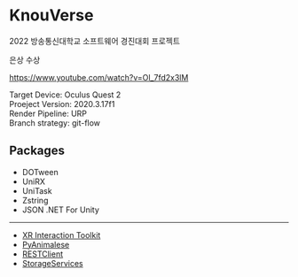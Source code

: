 # KnouVerse
2022 방송통신대학교 소프트웨어 경진대회 프로젝트

은상 수상

https://www.youtube.com/watch?v=Ol_7fd2x3lM

Target Device: Oculus Quest 2<br>
Proeject Version: 2020.3.17f1<br>
Render Pipeline: URP<br>
Branch strategy: git-flow<br>

## Packages

- DOTween 
- UniRX
- UniTask
- Zstring
- JSON .NET For Unity

---

- [XR Interaction Toolkit](https://github.com/Unity-Technologies/XR-Interaction-Toolkit-Examples)
- [PyAnimalese](https://github.com/hwi-middle/PyAnimalese)
- [RESTClient](https://github.com/Unity3dAzure/RESTClient)
- [StorageServices](https://github.com/Unity3dAzure/StorageServices)
